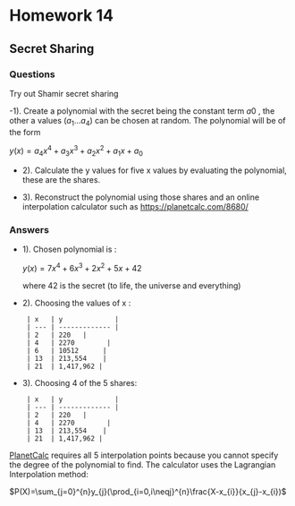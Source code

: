 # Homework 14

## Secret Sharing

### Questions

Try out Shamir secret sharing

-1). Create a polynomial with the secret being the constant term $a0$ , the other a values $(a_1. . . a_4)$ can be chosen at
random. The polynomial will be of the form

$y(x) = a_4x^4 + a_3x^3 + a_2x^2 + a_1x + a_0$

- 2). Calculate the y values for five x values by evaluating the polynomial, these are the shares.

- 3). Reconstruct the polynomial using those shares and an online interpolation calculator such as https://planetcalc.com/8680/

### Answers

- 1). Chosen polynomial is :

  $y(x) = 7x^4 +  6x^3 + 2x^2 + 5x + 42$

  where 42 is the secret (to life, the universe and everything)

- 2). Choosing the values of x :

       | x   | y             |
       | --- | ------------- |
       | 2   | 220   |
       | 4   | 2270        |
       | 6   | 10512      |
       | 13  | 213,554    |
       | 21  | 1,417,962 |

- 3). Choosing 4 of the 5 shares:

       | x   | y             |
       | --- | ------------- |
       | 2   | 220   |
       | 4   | 2270        |
       | 13  | 213,554    |
       | 21  | 1,417,962 |

[PlanetCalc](https://planetcalc.com/8680/) requires all 5 interpolation points because you cannot specify the degree of the polynomial to find. The calculator uses the Lagrangian Interpolation method:

$P(X)=\sum_{j=0}^{n}y_{j}(\prod_{i=0,i\neqj}^{n}\frac{X-x_{i}}{x_{j}-x_{i})$
